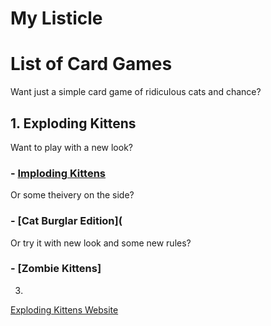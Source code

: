 # My Listicle
# List of Card Games
Want just a simple card game of ridiculous cats and chance?
## 1. Exploding Kittens
Want to play with a new look?
### - [Imploding Kittens](https://www.explodingkittens.com/products/imploding-kittens-expansion-of-exploding-kittens)
Or some theivery on the side?
### - [Cat Burglar Edition](
Or try it with new look and some new rules?
### - [Zombie Kittens]

3. 
[Exploding Kittens Website](https://www.explodingkittens.com/collections/games?srsltid=AfmBOorqLJyRs35zwF7TkuZLZ98tVyzpyqbZzfB5M7IZn7iW5xzixvdp)
